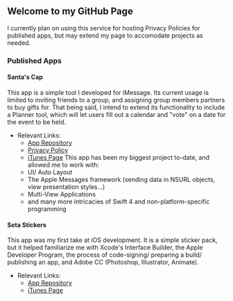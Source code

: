 ## Welcome to my GitHub Page

I currently plan on using this service for hosting Privacy Policies for published apps, but may extend my page to accomodate projects as needed.

### Published Apps
#### Santa's Cap
This app is a simple tool I developed for iMessage. Its current usage is limited to inviting friends to a group, and assigning group members partners to buy gifts for. That being said, I intend to extend its functionality to include a Planner tool, which will let users fill out a calendar and "vote" on a date for the event to be held.
* Relevant Links:
  * [App Repository]()
  * [Privacy Policy]()
  * [iTunes Page]()
This app has been my biggest project to-date, and allowed me to work with:
  * UI/ Auto Layout
  * The Apple Messages framework (sending data in NSURL objects, view presentation styles...)
  * Multi-View Applications
  * and many more intricacies of Swift 4 and non-platform-specific programming

#### Seta Stickers
This app was my first take at iOS development. It is a simple sticker pack, but it helped familiarize me with Xcode's Interface Builder, the Apple Developer Program, the process of code-signing/ preparing a build/ publishing an app, and Adobe CC (Photoshop, Illustrator, Animate).
* Relevant Links:
  * [App Repository](https://github.com/i-costello/Seta-Stickers)
  * [iTunes Page](https://itunes.apple.com/us/app/seta-stickers/id1360066541?mt=8)
